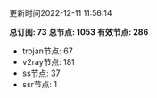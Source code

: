 更新时间2022-12-11 11:56:14

**总订阅: 73**
**总节点: 1053**
**有效节点: 286**
- trojan节点: 67
- v2ray节点: 181
- ss节点: 37
- ssr节点: 1
